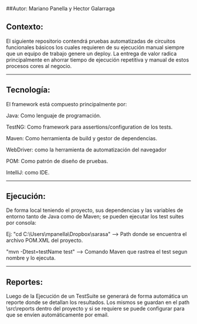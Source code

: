 
##Autor: Mariano Panella y Hector Galarraga

## Contexto:

El siguiente repositorio contendrá pruebas automatizadas de circuitos funcionales básicos los cuales requieren de su ejecución manual siempre que un equipo de trabajo genere un deploy.
La entrega de valor radica principalmente en ahorrar tiempo de ejecución repetitiva y manual de estos procesos cores al negocio.

-------------------------------------------
## Tecnología:

El framework está compuesto principalmente por:

Java: Como lenguaje de programación.

TestNG: Como framework para assertions/configuration de los tests.

Maven: Como herramienta de build y gestor de dependencias.

WebDriver: como la herramienta de automatización del navegador

POM: Como patrón de diseño de pruebas.

IntelliJ: como IDE.

-------------------------------------------
## Ejecución:

De forma local teniendo el proyecto, sus dependencias y las variables de entorno tanto de Java como de Maven; se pueden ejecutar los test suites por consola:

Ej:
"cd C:\Users\mpanella\Dropbox\sarasa" --> Path donde se encuentra el archivo POM.XML del proyecto.

"mvn -Dtest=testName test" --> Comando Maven que rastrea el test segun nombre y lo ejecuta.

-------------------------------------------
## Reportes:

Luego de la Ejecución de un TestSuite se generará de forma automática un reporte donde se detallan los resultados.
Los mismos se guardan en el path \src\reports dentro del proyecto y si se requiere se puede configurar para que se envíen automáticamente por email. 

